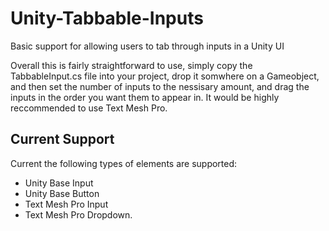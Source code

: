 # Unity-Tabbable-Inputs
Basic support for allowing users to tab through inputs in a Unity UI

Overall this is fairly straightforward to use, simply copy the TabbableInput.cs file into your project, 
drop it somwhere on a Gameobject, and then set the number of inputs to the nessisary amount,
and drag the inputs in the order you want them to appear in.
It would be highly reccommended to use Text Mesh Pro.

## Current Support
Current the following types of elements are supported: 
* Unity Base Input 
* Unity Base Button
* Text Mesh Pro Input
* Text Mesh Pro Dropdown. 
